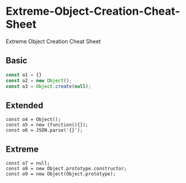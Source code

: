 # Extreme-Object-Creation-Cheat-Sheet
Extreme Object Creation Cheat Sheet

## Basic

```js
const o1 = {}
const o2 = new Object();
const o3 = Object.create(null);
```

## Extended

```
const o4 = Object();
const o5 = new (function(){});
const o6 = JSON.parse('{}');
```

## Extreme

```
const o7 = null;
const o8 = new Object.prototype.constructor;
const o9 = new Object(Object.prototype);
```
